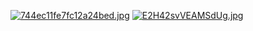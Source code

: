 [![744ec11fe7fc12a24bed.jpg](https://dl.dropboxusercontent.com/s/0drdj44jd5u9f56/744ec11fe7fc12a24bed.jpg?dl=0)](https://camo.githubusercontent.com/f4a8faee426adad07dccee82d6ffd446567042c607f5fdcfeb9745c424d013c0/68747470733a2f2f646c2e64726f70626f7875736572636f6e74656e742e636f6d2f732f306472646a34346a643575396635362f37343465633131666537666331326132346265642e6a70673f646c3d30)
[![E2H42svVEAMSdUg.jpg](https://pbs.twimg.com/media/E2H42svVEAMSdUg?format=jpg&name=4096x4096)](https://camo.githubusercontent.com/a92fafe065b16f08bffe8f7bbf795a939c834d3ea4587b75e9809c2900fb62f0/68747470733a2f2f7062732e7477696d672e636f6d2f6d656469612f453248343273765645414d536455673f666f726d61743d6a7067266e616d653d343039367834303936)
